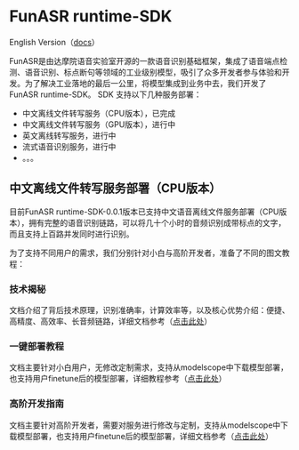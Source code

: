 # FunASR runtime-SDK

English Version（[docs](./readme.md)）

FunASR是由达摩院语音实验室开源的一款语音识别基础框架，集成了语音端点检测、语音识别、标点断句等领域的工业级别模型，吸引了众多开发者参与体验和开发。为了解决工业落地的最后一公里，将模型集成到业务中去，我们开发了FunASR runtime-SDK。
SDK 支持以下几种服务部署：

- 中文离线文件转写服务（CPU版本），已完成
- 中文离线文件转写服务（GPU版本），进行中
- 英文离线转写服务，进行中
- 流式语音识别服务，进行中
- 。。。


## 中文离线文件转写服务部署（CPU版本）

目前FunASR runtime-SDK-0.0.1版本已支持中文语音离线文件服务部署（CPU版本），拥有完整的语音识别链路，可以将几十个小时的音频识别成带标点的文字，而且支持上百路并发同时进行识别。

为了支持不同用户的需求，我们分别针对小白与高阶开发者，准备了不同的图文教程：

### 技术揭秘

文档介绍了背后技术原理，识别准确率，计算效率等，以及核心优势介绍：便捷、高精度、高效率、长音频链路，详细文档参考（[点击此处]()）

### 一键部署教程

文档主要针对小白用户，无修改定制需求，支持从modelscope中下载模型部署，也支持用户finetune后的模型部署，详细教程参考（[点击此处](./SDK_tutorial.md)）

### 高阶开发指南

文档主要针对高阶开发者，需要对服务进行修改与定制，支持从modelscope中下载模型部署，也支持用户finetune后的模型部署，详细文档参考（[点击此处]()）
